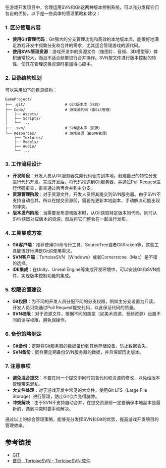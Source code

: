 在游戏开发项目中，合理运用SVN和Git这两种版本控制系统，可以充分发挥它们各自的优势。以下是一些具体的管理策略和建议：

### 1. 区分管理内容
- **使用Git管理代码**：Git强大的分支管理功能和高效的本地版本库，能很好地满足游戏开发中频繁分支和合并的需求，尤其适合管理游戏的源代码。
- **使用SVN管理资源**：游戏开发中的资源文件（像图片、音频、3D模型等）体积通常较大，而且不适合频繁进行合并操作。SVN按文件进行版本控制的特性，使其在管理这类资源时更加得心应手。

### 2. 目录结构规划
可以采用如下的目录结构：
```
GameProject/
├── .git/                  # Git版本库（代码）
├── Code/                  # 游戏源代码（由Git管理）
│   ├── Assets/
│   ├── Scripts/
│   └── ...
├── .svn/                  # SVN版本库（资源）
└── Resources/             # 游戏资源（由SVN管理）
    ├── Textures/
    ├── Models/
    ├── Audio/
    └── ...
```

### 3. 工作流程设计
- **开发阶段**：开发人员从Git服务器克隆代码仓库到本地，创建自己的特性分支进行代码开发。完成开发后，将代码推送到Git服务器，并通过Pull Request进行代码审查，审查通过后再合并到主分支。
- **资源管理阶段**：对于资源文件，开发人员将其提交到SVN服务器。由于SVN不支持自动合并，所以在提交资源前，需要先更新本地副本，手动解决可能出现的冲突。
- **版本发布阶段**：当需要发布游戏版本时，从Git获取特定版本的代码，同时从SVN获取对应版本的资源，然后将它们整合在一起进行发布。

### 4. 工具集成方案
- **Git客户端**：推荐使用Git命令行工具、SourceTree或者GitKraken等，这些工具能很好地满足Git的使用需求。
- **SVN客户端**：TortoiseSVN（Windows）或者Cornerstone（Mac）是不错的选择。
- **IDE集成**：在Unity、Unreal Engine等集成开发环境中，可以安装Git和SVN插件，实现版本控制功能的集成。

### 5. 权限设置建议
- **Git权限**：为不同的开发人员分配不同的分支权限，例如主分支设置为只读，开发人员只能通过Pull Request提交代码，以此保证代码的质量。
- **SVN权限**：对于资源文件，根据不同的类型（如美术资源、音频资源）设置不同的读写权限，避免误操作。

### 6. 备份策略制定
- **Git备份**：定期将Git服务器的数据备份到其他存储设备，防止数据丢失。
- **SVN备份**：同样要定期备份SVN服务器的数据，并且保留历史版本。

### 7. 注意事项
- **避免混合提交**：不要在同一个提交中同时包含代码和资源的修改，以免给版本管理带来混乱。
- **大文件处理**：对于游戏开发中常见的大文件，使用Git LFS（Large File Storage）进行管理，防止Git仓库变得臃肿。
- **冲突解决**：由于SVN不支持自动合并，在提交资源前一定要确保本地副本是最新的，遇到冲突时要手动解决。

通过以上的综合管理策略，能够充分发挥SVN和Git的优势，提高游戏开发项目的管理效率。
## 参考链接
- [GIT](CS/Tool/GIT/GIT.md)
- [首页 · TortoiseSVN - TortoiseSVN 软件](https://tortoisesvn.subversion.org.cn/)